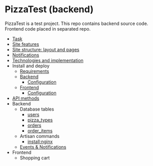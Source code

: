 # PizzaTest (backend)

PizzaTest is a test project.
This repo contains backend source code.
Frontend code placed in separated repo.

* [Task](doc/task.md)
* [Site features](doc/features.md)
* [Site structure: layout and pages](doc/pages.md)
* [Notifications](doc/notifications.md)
* [Technologies and implementation](doc/tech.md)
* Install and deploy
    * [Requirements](doc/requirements.md)
    * [Backend](doc/backend/install.md)
        * [Configuration](doc/backend/config.md)
    * [Frontend](doc/frontend/install.md)
        * [Configuration](doc/frontend/config.md)
* [API methods](doc/api/README.md)
* Backend
    * Database tables
        * [users](doc/backend/tables/users.md)
        * [pizza_types](doc/backend/tables/pizza_types.md)
        * [orders](doc/backend/tables/orders.md)
        * [order_items](doc/backend/tables/order_items.md)
    * Artisan commands
        * [install:nginx](doc/backend/artisan/install_nginx.md)
    * [Events & Notifications](doc/backend/events/README.md)
* Frontend
    * Shopping cart
